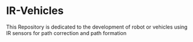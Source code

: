 # IR-Vehicles
This Repository is dedicated to the development of robot or vehicles using IR sensors for path correction and path formation
